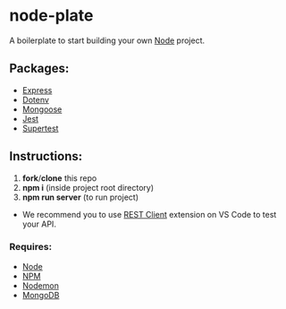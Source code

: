 # node-plate

A boilerplate to start building your own [Node](https://nodejs.org/en/) project.


## Packages:

- [Express](https://github.com/expressjs/express)
- [Dotenv](https://github.com/motdotla/dotenv)
- [Mongoose](https://github.com/Automattic/mongoose)
- [Jest](https://github.com/facebook/jest)
- [Supertest](https://github.com/visionmedia/supertest)


## Instructions:

1. **fork**/**clone** this repo
2. **npm i** (inside project root directory)
3. **npm run server** (to run project)

- We recommend you to use [REST Client](https://marketplace.visualstudio.com/items?itemName=humao.rest-client) extension on VS Code to test your API.


### Requires:
- [Node](https://nodejs.org/en/)
- [NPM](https://www.npmjs.com)
- [Nodemon](https://github.com/remy/nodemon)
- [MongoDB](https://www.mongodb.com)
